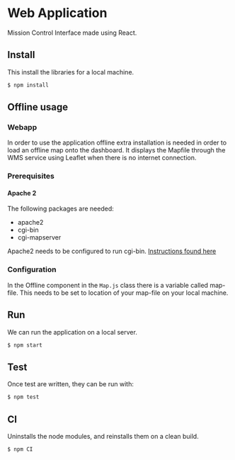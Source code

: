# Web Application

Mission Control Interface made using React.

## Install

This install the libraries for a local machine.

```bash
$ npm install
```

## Offline usage

### Webapp

In order to use the application offline extra installation is needed in order to load an offline map onto the dashboard. It displays the Mapfile through the WMS service using Leaflet when there is no internet connection.

### Prerequisites

#### Apache 2

The following packages are needed:

- apache2
- cgi-bin
- cgi-mapserver

Apache2 needs to be configured to run cgi-bin.
[Instructions found here](https://code-maven.com/set-up-cgi-with-apache)

### Configuration

In the Offline component in the `Map.js` class there is a variable called map-file. This needs to be set to location of your map-file on your local machine.

## Run

We can run the application on a local server.

```bash
$ npm start
```

## Test

Once test are written, they can be run with:

```bash
$ npm test
```

## CI

Uninstalls the node modules, and reinstalls them on a clean build.

```bash
$ npm CI
```
